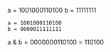 a = 1001000110100 
b =      11111111
  
    a = 1001000110100 
    b = 0000011111111
a & b = 0000000110100 = 110100 